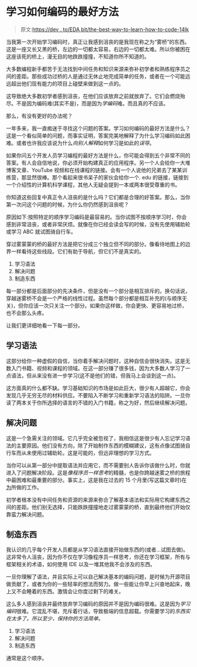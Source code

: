 # 学习如何编码的最好方法

> 原文:[https://dev . to/EDA bit/the-best-way-to-learn-how-to-code-14lk](https://dev.to/edabit/the-best-way-to-learn-how-to-code-14lk)

当我第一次开始学习编码时，真正让我感到沮丧的是我现在称之为“雾桥”的东西。这是一座又长又黑的桥，左边的一切都太容易，右边的一切都太难。所以你被困在这座该死的桥上，漫无目的地跌跌撞撞，不知道你所不知道的。

大多数编程新手都苦于无法找到中间任务和知识来源来弥补初学者和熟练程序员之间的差距。那些成功过桥的人是通过无休止地完成简单的任务，或者在一个可能远远超出他们现有能力的项目上碰壁来做到这一点的。

这导致绝大多数初学者感到沮丧，在他们应该放弃之前就放弃了。它们会燃烧殆尽。不是因为编码难(其实不是)，而是因为*学编码*难。而且真的不应该。

那么，有没有更好的办法呢？

一年多来，我一直痴迷于寻找这个问题的答案。学习如何编码的最好方法是什么？这是一个看似简单的问题，而事实证明，答案完美地解释了为什么学习编码如此困难。或者也许我应该说为什么*向别人解释*如何学习是如此的*误导*。

如果你问五个开发人员学习编程的最好方法是什么，你可能会得到五个非常不同的答案。有人会自信地说，你必须开始构建真正的应用程序。另一个人会给你一大堆博客文章、YouTube 视频和在线课程的链接。会有一个人说他的兄弟去了某某训练营，那显然很棒。那个看起来很书呆子的家伙会给你一个. edu 的链接，链接到一个介绍性的计算机科学课程，其他人无疑会提到一本或两本很受尊重的书。

你知道这些回复中真正令人沮丧的是什么吗？它们都是合理的好答案。那么，当你第一次问这个问题的时候，为什么你仍然感到沮丧呢？

原因如下:按照特定的顺序学习编码是最容易的。当你试图不按顺序学习时，你会感到非常沮丧，或者非常厌烦。就像在你已经会读会写的时候，没有先使用辅助轮或学习 ABC 就试图骑自行车。

穿过雾蒙蒙的桥的最好方法是把它分成三个独立但不同的部分。像看待地图上的边界一样看待这些线段。它们有助于导航，但它们不是真实的。

1.  学习语法
2.  解决问题
3.  制造东西

每一部分都是后面部分的先决条件，但是没有一个部分是相互排斥的。换句话说，穿越迷雾桥不会是一个严格的线性过程。虽然每个部分都是相互补充的(与顺序无关)，但你应该一次只关注一个部分。如果你这样做，你会更快、更容易地过桥，也不会那么头疼。

让我们更详细地看一下每一部分。

## 学习语法

这部分给你一种虚假的自信，当你着手解决问题时，这种自信会很快消失。这是无数入门书籍、视频和课程的领域。在这一部分赚了很多钱，因为大多数人学习了一点语法，但从来没有进一步学习(这不是他们的错，但我马上会谈到这一点)。

这方面真的什么都不缺。学习基础知识的市场是如此巨大，很少有人超越它，你会发现几乎无穷无尽的材料供应。不要陷入不断学习和重新学习语法的陷阱。一旦你读了两本关于你所选择的语言的不错的入门书籍，称之为好，然后继续解决问题。

## 解决问题

这是一个急需关注的领域。它几乎完全被忽视了，我相信这是很少有人忘记学习语法的主要原因。他们没有方向，除了开始制作东西的模糊建议，这有点像试图骑自行车而从未使用过辅助轮。这是可能的，但远非理想的学习方式。

当你可以从第一部分中提取语法并应用它，而不需要别人告诉你该做什么时，你就进入了问题解决阶段。这是*像程序员一样思考*的精髓，也是你跨越迷雾之桥的旅程中最困难和最重要的部分。事实上，这是我在过去的 15 个月里(写这篇文章时)在[为](https://edabit.com/challenges)所做的工作。

初学者根本没有中间任务和资源的来源来弥合了解基本语法和实际用它构建东西之间的差距。他们别无选择，只能跌跌撞撞地走过雾蒙蒙的桥，直到最终他们开始仅靠蛮力解决问题。

## 制造东西

我认识的几乎每个开发人员都是从学习语法直接开始做东西的(或者…试图去做)。这非常令人沮丧，因为你不仅在学习像程序员一样思考，你还在学习框架，所有与框架相关的术语，如何使用 IDE 以及一堆其他我不会涉及的东西。

一旦你理解了语法，并且实际上可以自己解决基本的编码问题，是时候为开源项目做贡献了，或者为你的一些轻率的想法而努力。做一些能让你早上兴奋地起床，晚上又不会睡着的东西。激情会让你度过剩下的难关。

这么多人感到沮丧并最终放弃学习编码的原因并不是因为编码很难。这是因为*学习编码*很难。它混乱不堪，充斥着行话，导致极端的信息超载。你需要学习的*东西实在太多了。所以至少，保持你的方法简单。*

1.  学习语法
2.  解决问题
3.  制造东西

通常是这个顺序。
